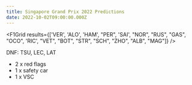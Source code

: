 ```yaml
---
title: Singapore Grand Prix 2022 Predictions
date: 2022-10-02T09:00:00.000Z
---
```


<script>
import F1Grid from '$lib/components/F1Grid.svelte';
</script>

<F1Grid results={['VER', 'ALO', 'HAM', "PER", 'SAI', "NOR", "RUS", "GAS", "OCO", 'RIC', "VET", "BOT", "STR", "SCH", "ZHO", "ALB", "MAG"]} />

DNF: TSU, LEC, LAT

- 2 x red flags
- 1 x safety car
- 1 x VSC
